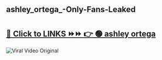 
 ## ashley_ortega_-Only-Fans-Leaked

# <h2><a href="https://clipsfans.com/ashley_ortega_&ref=git">🔗 Click to LINKS ⏩⏩ 👉 🟢 ashley ortega  </a></h2>

<a href="https://clipsfans.com/ashley_ortega_&ref=git" rel="nofollow" data-target="animated-image.originalLink"><img src="https://i.ibb.co.com/xMMVF88/686577567.gif" alt="Viral Video Original" style="max-width: 100%; display: inline-block;" data-target="animated-image.originalImage"></a>
